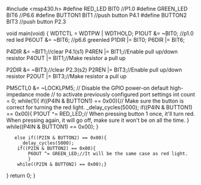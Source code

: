 #include <msp430.h>
#define RED_LED BIT0 //P1.0
#define GREEN_LED BIT6 //P6.6
#define BUTTON1 BIT1 //push button P4.1
#define BUTTON2 BIT3 //push button P2.3



void main(void)
{
WDTCTL = WDTPW | WDTHOLD;
P1OUT &= ~BIT0;  //p1.0 red led
P6OUT &= ~BIT6; //p6.6 greenled
P1DIR |= BIT0;
P6DIR |= BIT6;


P4DIR &= ~BIT1;//clear P4.1(s1)
P4REN |= BIT1;//Enable pull up/down resistor
P4OUT |= BIT1;//Make resistor a pull up

P2DIR &= ~BIT3;//clear P2.3(s2)
P2REN |= BIT3;//Enable pull up/down resistor
P2OUT |= BIT3;//Make resistor a pull up



PM5CTL0 &= ~LOCKLPM5;                   // Disable the GPIO power-on default high-impedance mode
                                           // to activate previously configured port settings
int count = 0;
while(1){
        if((P4IN & BUTTON1) == 0x00){// Make sure the button is correct for turning the red light.
			 _delay_cycles(5000);
			if((P4IN & BUTTON1) == 0x00){
				P1OUT ^= RED_LED;// When pressing button 1 once, it'll turn red. When pressing again, it will go off, make sure it won't be on all the time.
				} while((P4IN & BUTTON1) == 0x00);
			}

       else if((P2IN & BUTTON2) == 0x00){
         _delay_cycles(5000);
        if((P2IN & BUTTON2) == 0x00){
            P6OUT ^= GREEN_LED;//It will be the same case as red light.
            }
        while((P2IN & BUTTON2) == 0x00);}

}
return 0;
}
